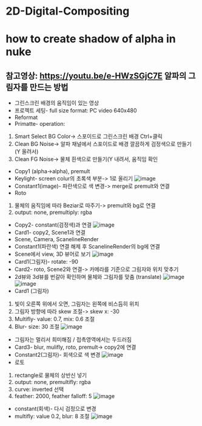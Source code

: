 # 2D-Digital-Compositing
how to create shadow of alpha in nuke
=============
참고영상: <https://youtu.be/e-HWzSGjC7E>
알파의 그림자를 만드는 방법
-------------
-	그린스크린 배경의 움직임이 있는 영상
-	프로젝트 세팅- full size format: PC video 640x480
-	Reformat
-	Primatte- operation:
1.	Smart Select BG Color-> 스포이드로 그린스크린 배경 Ctrl+클릭
2.	Clean BG Noise-> 알파 채널에서 스포이드로 배경 깔끔하게 검정색으로 만들기(Y 올려서)
3.	Clean FG Noise-> 물체 흰색으로 만들기(Y 내려서, 움직임 확인
-	Copy1 (alpha->alpha), premult 
-	Keylight- screen colur의 초록색 부분-> 1로 올리기
![image](https://user-images.githubusercontent.com/112869155/208287900-aba5e3d2-659a-4cc5-9612-42142f03d218.png)      
-	Constant1(image)- 파란색으로 색 변경-> merge로 premult와 연결
-	Roto
1.	물체의 움직임에 따라 Beziar로 따주기-> premult와 bg로 연결
2.	output: none, premultiply: rgba
-	Copy2- constant(검정색)과 연결
![image](https://user-images.githubusercontent.com/112869155/208287936-d1b09337-9408-43a4-932f-fe6aaa7a49f2.png)       
-	Card1- copy2, Scene1과 연결
-	Scene, Camera, ScanelineRender
-	Constant1(파란색) 연결 해제 후 ScanelineRender의 bg에 연결
-	Scene에서 view, 3D 뷰어로 보기
![image](https://user-images.githubusercontent.com/112869155/208287950-fe702cad-c23c-42c8-b4fa-a1d3acf0f921.png)
-	Card1(그림자)- rotate: -90
-	Card2- roto, Scene2와 연결-> 카메라를 기준으로 그림자와 위치 맞추기
-	2d뷰와 3d뷰를 번갈아 확인하며 물체와 그림자를 맞춤 (translate)
![image](https://user-images.githubusercontent.com/112869155/208287962-3869626a-fc16-4675-bca5-5ab7bb42895f.png)
![image](https://user-images.githubusercontent.com/112869155/208287965-e7a32dc7-2b1d-481d-8870-7e742e38c733.png)       
-	Card1 (그림자)
1.	빛이 오른쪽 위에서 오면, 그림자는 왼쪽에 비스듬히 위치
2.	그림자 방향에 따라 skew 조절-> skew x: -30
3.	Multifly- value: 0.7, mix: 0.6 조절
4.	Blur- size: 30 조절
![image](https://user-images.githubusercontent.com/112869155/208287987-126c18b7-e9b4-41b8-ba86-d3a26de24079.png)      
-	그림자는 멀리서 희미해짐 / 접촉영역에서는 두드러짐
-	Card3- blur, mulifly, roto, premult-> copy2에 연결
-	Constant2(그림자)- 회색으로 색 변경
![image](https://user-images.githubusercontent.com/112869155/208288004-413f5570-d784-4267-8e9f-eb340ba6d7f2.png)
-	로토
1.	rectangle로 물체의 상반신 넣기
2.	output: none, premultifly: rgba
3.	curve: inverted 선택
4.	feather: 2000, feather falloff: 5
![image](https://user-images.githubusercontent.com/112869155/208288018-71b11cc9-c962-4b54-b8a0-0bddd85fd9e4.png)       
-	constant(회색)- 다시 검정으로 변경
-	multifly: value 0.2, blur: 8 조절
![image](https://user-images.githubusercontent.com/112869155/208288034-8ef5b4c7-df7f-4191-af60-4953ea2b0841.png)       





